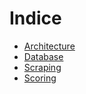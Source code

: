 # Indice

- [Architecture](architecture.md)
- [Database](database.md)
- [Scraping](scraping.md)
- [Scoring](scoring.md)
